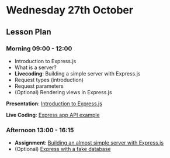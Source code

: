 # Wednesday 27th October

## Lesson Plan

### Morning 09:00 - 12:00

+ Introduction to Express.js
+ What is a server?
+ **Livecoding**: Building a simple server with Express.js
+ Request types (introduction)
+ Request parameters
+ (Optional) Rendering views in Express.js

**Presentation**: [Introduction to Express.js](https://docs.google.com/presentation/d/1kpgOb-FBKFf0cmJdhsztj31N-x6iQ1BFG_FFA18CAU4/edit?usp=sharing)

**Live Coding**: [Express app API example](https://github.com/GillesDCI/express-app-api-example)

### Afternoon 13:00 - 16:15

+ **Assignment**: [Building an almost simple server with Express.js](https://github.com/FrancoSpeziali/express-almost-simple-server)
+  (Optional) [Express with a fake database](https://github.com/FrancoSpeziali/express-with-fake-database)
